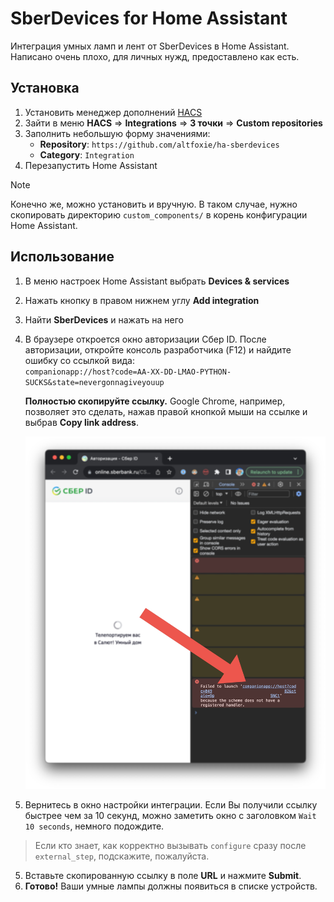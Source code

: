 # SberDevices for Home Assistant
Интеграция умных ламп и лент от SberDevices в Home Assistant.  
Написано очень плохо, для личных нужд, предоставлено как есть.

## Установка
1. Установить менеджер дополнений [HACS](https://hacs.xyz/)
2. Зайти в меню **HACS** => **Integrations** => **3 точки** => **Custom repositories**
3. Заполнить небольшую форму значениями:  
    * **Repository**: `https://github.com/altfoxie/ha-sberdevices`  
    * **Category**: `Integration`
4. Перезапустить Home Assistant

> [!NOTE]
> Конечно же, можно установить и вручную. В таком случае, нужно скопировать директорию `custom_components/` в корень конфигурации Home Assistant.

## Использование
1. В меню настроек Home Assistant выбрать **Devices & services**
2. Нажать кнопку в правом нижнем углу **Add integration**
3. Найти **SberDevices** и нажать на него  
4. В браузере откроется окно авторизации Сбер ID.
    После авторизации, откройте консоль разработчика (F12) и найдите ошибку со ссылкой вида:  
    `companionapp://host?code=AA-XX-DD-LMAO-PYTHON-SUCKS&state=nevergonnagiveyouup`

    **Полностью скопируйте ссылку.** Google Chrome, например, позволяет это сделать, нажав правой кнопкой мыши на ссылке и выбрав **Copy link address**.

    ![Ссылка](./1.jpg)

4. Вернитесь в окно настройки интеграции. Если Вы получили ссылку быстрее чем за 10 секунд, можно заметить окно с заголовком `Wait 10 seconds`, немного подождите.
> Если кто знает, как корректно вызывать `configure` сразу после `external_step`, подскажите, пожалуйста.

5. Вставьте скопированную ссылку в поле **URL** и нажмите **Submit**.
6. **Готово!** Ваши умные лампы должны появиться в списке устройств.